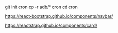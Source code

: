 git init cron 
cp -r adb/* cron
cd cron

https://react-bootstrap.github.io/components/navbar/

https://reactstrap.github.io/components/card/
